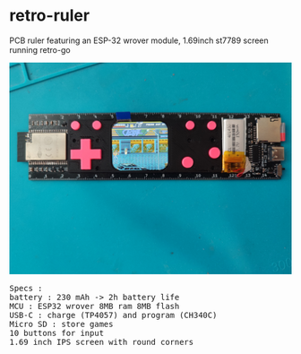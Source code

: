 # retro-ruler
PCB ruler featuring an ESP-32 wrover module, 1.69inch st7789 screen running retro-go

<img src="retro-règle.jpg"/>

<pre>
Specs :
battery : 230 mAh -> 2h battery life
MCU : ESP32 wrover 8MB ram 8MB flash
USB-C : charge (TP4057) and program (CH340C)
Micro SD : store games
10 buttons for input
1.69 inch IPS screen with round corners
</pre>
